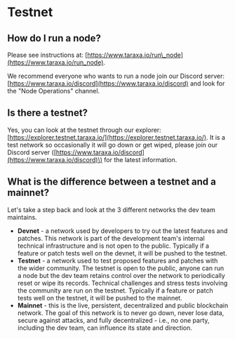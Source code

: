 # Testnet

## How do I run a node? 

Please see instructions at: [https://www.taraxa.io/run\_node](https://www.taraxa.io/run_node). 

We recommend everyone who wants to run a node join our Discord server: [https://www.taraxa.io/discord](https://www.taraxa.io/discord) and look for the "Node Operations" channel. 

## Is there a testnet? 

Yes, you can look at the testnet through our explorer: [https://explorer.testnet.taraxa.io/](https://explorer.testnet.taraxa.io/). It is a test network so occasionally it will go down or get wiped, please join our Discord server \([https://www.taraxa.io/discord](https://www.taraxa.io/discord)\) for the latest information. 

## What is the difference between a testnet and a mainnet? 

Let's take a step back and look at the 3 different networks the dev team maintains. 

* **Devnet** - a network used by developers to try out the latest features and patches. This network is part of the development team's internal technical infrastructure and is not open to the public. Typically if a feature or patch tests well on the devnet, it will be pushed to the testnet. 
* **Testnet** - a network used to test proposed features and patches with the wider community. The testnet is open to the public, anyone can run a node but the dev team retains control over the network to periodically reset or wipe its records. Technical challenges and stress tests involving the community are run on the testnet. Typically if a feature or patch tests well on the testnet, it will be pushed to the mainnet. 
* **Mainnet** - this is the live, persistent, decentralized and public blockchain network. The goal of this network is to never go down, never lose data, secure against attacks, and fully decentralized - i.e., no one party, including the dev team, can influence its state and direction. 



